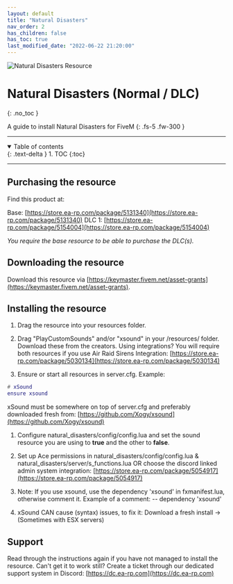 ```yaml
---
layout: default
title: "Natural Disasters"
nav_order: 2
has_children: false
has_toc: true
last_modified_date: "2022-06-22 21:20:00"
---
```


<img class="cover-img" src="/earp-docs/assets/img/naturalDisasters.gif" alt="Natural Disasters Resource" draggable="false">

# Natural Disasters (Normal / DLC)
{: .no_toc }

A guide to install Natural Disasters for FiveM
{: .fs-5 .fw-300 }

---

<details open markdown="block">
  <summary>
    Table of contents
  </summary>
  {: .text-delta }
1. TOC
{:toc}
</details>

---

## Purchasing the resource

Find this product at:

Base: [https://store.ea-rp.com/package/5131340](https://store.ea-rp.com/package/5131340)
DLC 1: [https://store.ea-rp.com/package/5154004](https://store.ea-rp.com/package/5154004)

*You require the base resource to be able to purchase the DLC(s).*

## Downloading the resource

Download this resource via [https://keymaster.fivem.net/asset-grants](https://keymaster.fivem.net/asset-grants).

## Installing the resource

1. Drag the resource into your resources folder.

1. Drag "PlayCustomSounds" and/or "xsound" in your /resources/ folder. Download these from the creators. Using integrations? You will require both resources if you use Air Raid Sirens 
Integration: [https://store.ea-rp.com/package/5030134](https://store.ea-rp.com/package/5030134)

1. Ensure or start all resources in server.cfg. 
Example:
```lua
# xSound
ensure xsound
```
xSound must be somewhere on top of server.cfg and preferably downloaded fresh from: [https://github.com/Xogy/xsound](https://github.com/Xogy/xsound)

1. Configure natural_disasters/config/config.lua and set the sound resource you are using to **true** and the other to **false**.

1. Set up Ace permissions in natural_disasters/config/config.lua & natural_disasters/server/s_functions.lua OR choose the discord linked admin system integration: 
[https://store.ea-rp.com/package/5054917](https://store.ea-rp.com/package/5054917)

1. Note: If you use xsound, use the dependency 'xsound' in fxmanifest.lua, otherwise comment it. Example of a comment: -- dependency 'xsound'

1. xSound CAN cause (syntax) issues, to fix it: Download a fresh install ->  (Sometimes with ESX servers)

## Support

Read through the instructions again if you have not managed to install the resource. Can't get it to work still? Create a ticket through our dedicated support system in Discord:
[https://dc.ea-rp.com](https://dc.ea-rp.com)
